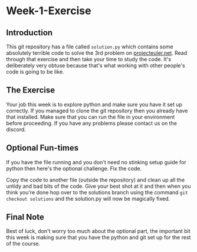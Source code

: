 # Week-1-Exercise

## Introduction

This git repository has a file called `solution.py` which contains some absolutely terrible code to solve the 3rd problem on [projecteuler.net](https://projecteuler.net/problem=3). Read through that exercise and then take your time to study the code. It's deliberately very obtuse because that's what working with other people's code is going to be like.

## The Exercise

Your job this week is to explore python and make sure you have it set up correctly. If you managed to clone the git repository then you already have that installed. Make sure that you can run the file in your environment before proceeding. If you have any problems please contact us on the discord.

## Optional Fun-times

If you have the file running and you don't need no stinking setup guide for python then here's the optional challenge. Fix the code.

Copy the code to another file (outside the repository) and clean up all the untidy and bad bits of the code. Give your best shot at it and then when you think you're done hop over to the solutions branch using the command `git checkout solutions` and the solution.py will now be magically fixed.

## Final Note

Best of luck, don't worry too much about the optional part, the important bit this week is making sure that you have the python and git set up for the rest of the course.